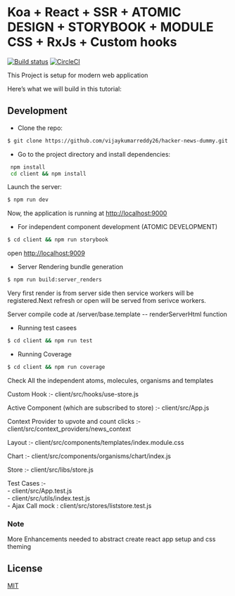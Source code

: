 # Koa + React + SSR + ATOMIC DESIGN + STORYBOOK + MODULE CSS + RxJs + Custom hooks

[![Build status][travis-image]][travis-url]
[![CircleCI][circleci-image]][circleci-url]




This Project is setup for modern web application

Here’s what we will build in this tutorial:

## Development

- Clone the repo:

```bash
$ git clone https://github.com/vijaykumarreddy26/hacker-news-dummy.git
```

- Go to the project directory and install dependencies:

```bash
 npm install
 cd client && npm install
```

Launch the server:

```bash
$ npm run dev
```

Now, the application is running at [http://localhost:9000](http://localhost:9000)


- For independent component development  (ATOMIC DEVELOPMENT)
```bash
$ cd client && npm run storybook
```
open [http://localhost:9009](http://localhost:9009)

- Server Rendering bundle generation
```bash
$ npm run build:server_renders
```

Very first render is from server side then service workers will be registered.Next refresh or open will be served from serivce workers.


Server compile code at /server/base.template -- renderServerHtml function

- Running test casees 
```bash
$ cd client && npm run test
```

- Running Coverage 
```bash
$ cd client && npm run coverage
```

Check All the independent  atoms, molecules, organisms and templates


Custom Hook :- 
    client/src/hooks/use-store.js

Active Component (which are subscribed to store) :- 
    client/src/App.js

Context Provider to upvote and count clicks :- 
   client/src/context_providers/news_context

Layout :-
    client/src/components/templates/index.module.css

Chart :- 
    client/src/components/organisms/chart/index.js

Store :- 
    client/src/libs/store.js

Test Cases :- \
    - client/src/App.test.js \
    - client/src/utils/index.test.js \
    - Ajax Call mock : client/src/stores/liststore.test.js


### Note
More Enhancements needed to abstract create react app setup and css theming

## License

[MIT](/LICENSE)


[travis-image]: https://img.shields.io/travis/koajs/send.svg?style=flat-square
[travis-url]: https://travis-ci.org/github/vijaykumarreddy26/hacker-news-dummy
[circleci-image]: https://circleci.com/gh/circleci/circleci-docs.svg?style=svg
[circleci-url]: https://app.circleci.com/pipelines/github/vijaykumarreddy26/hacker-news-dummy


